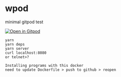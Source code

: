 # wpod

minimal gitpod test

[![Open in Gitpod](https://gitpod.io/button/open-in-gitpod.svg)](https://gitpod.io/#https://github.com/goldgust/wpod)

```
yarn
yarn deps
yarn server
curl localhost:8080
or telnet>?
```

```
Installing programs with this docker
need to update Dockerfile > push to github > reopen
```